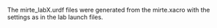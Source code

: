 The mirte_labX.urdf files were generated from the mirte.xacro with the settings as in the lab launch files.